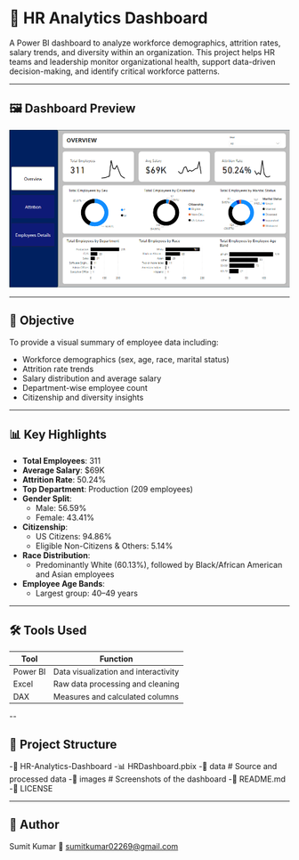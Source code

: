 # 👥 HR Analytics Dashboard

A Power BI dashboard to analyze workforce demographics, attrition rates, salary trends, and diversity within an organization. This project helps HR teams and leadership monitor organizational health, support data-driven decision-making, and identify critical workforce patterns.

---

## 🖼️ Dashboard Preview

![HR Analytics Dashboard](https://github.com/Sumit-Data-Analyst/HR-Analytics-Dashboard/blob/main/Overview.PNG)

---

## 🎯 Objective

To provide a visual summary of employee data including:
- Workforce demographics (sex, age, race, marital status)
- Attrition rate trends
- Salary distribution and average salary
- Department-wise employee count
- Citizenship and diversity insights

---

## 📊 Key Highlights

- **Total Employees**: 311  
- **Average Salary**: $69K  
- **Attrition Rate**: 50.24%  
- **Top Department**: Production (209 employees)  
- **Gender Split**:  
  - Male: 56.59%  
  - Female: 43.41%  
- **Citizenship**:  
  - US Citizens: 94.86%  
  - Eligible Non-Citizens & Others: 5.14%  
- **Race Distribution**:  
  - Predominantly White (60.13%), followed by Black/African American and Asian employees  
- **Employee Age Bands**:  
  - Largest group: 40–49 years

---

## 🛠️ Tools Used

| Tool        | Function                               |
|-------------|----------------------------------------|
| Power BI    | Data visualization and interactivity   |
| Excel       | Raw data processing and cleaning       |
| DAX         | Measures and calculated columns        |

--

## 📂 Project Structure


-📁 HR-Analytics-Dashboard
-📊 HRDashboard.pbix
-📁 data # Source and processed data
-📁 images # Screenshots of the dashboard
-📄 README.md
-📄 LICENSE

---

## 👤 Author

Sumit Kumar
📧 sumitkumar02269@gmail.com
